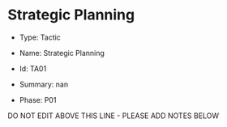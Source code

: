 # Strategic Planning

* Type: Tactic

* Name: Strategic Planning

* Id: TA01

* Summary: nan

* Phase: P01

DO NOT EDIT ABOVE THIS LINE - PLEASE ADD NOTES BELOW
